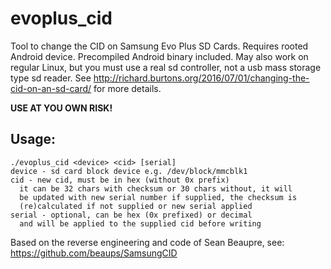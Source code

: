 # evoplus_cid
Tool to change the CID on Samsung Evo Plus SD Cards. Requires rooted Android device.
Precompiled Android binary included. May also work on regular Linux, but you must use
a real sd controller, not a usb mass storage type sd reader.
See http://richard.burtons.org/2016/07/01/changing-the-cid-on-an-sd-card/
for more details.

**USE AT YOU OWN RISK!**

## Usage:
```
./evoplus_cid <device> <cid> [serial]
device - sd card block device e.g. /dev/block/mmcblk1
cid - new cid, must be in hex (without 0x prefix)
  it can be 32 chars with checksum or 30 chars without, it will
  be updated with new serial number if supplied, the checksum is
  (re)calculated if not supplied or new serial applied
serial - optional, can be hex (0x prefixed) or decimal
  and will be applied to the supplied cid before writing
```

Based on the reverse engineering and code of Sean Beaupre,
see: https://github.com/beaups/SamsungCID

